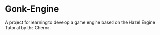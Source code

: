 # Gonk-Engine
A project for learning to develop a game engine based on the Hazel Engine Tutorial by the Cherno.
